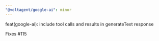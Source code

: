 ```yaml
---
"@voltagent/google-ai": minor
---
```


feat(google-ai): include tool calls and results in generateText response

Fixes #115
